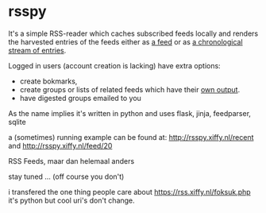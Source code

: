 # rsspy

It's a simple RSS-reader which caches subscribed feeds locally and renders the harvested entries of the feeds either as [a feed](https://rss.xiffy.nl/feed/20/xml) or as [a chronological stream of entries](https://rss.xiffy.nl/feed/20).

Logged in users (account creation is lacking) have extra options:
  - create bokmarks,
  - create groups or lists of related feeds which have their [own output](https://rss.xiffy.nl/group/3).
  - have digested groups emailed to you

As the name implies it's written in python and uses flask, jinja, feedparser, sqlite

a (sometimes) running example can be found at: http://rsspy.xiffy.nl/recent and http://rsspy.xiffy.nl/feed/20

RSS Feeds, maar dan helemaal anders

stay tuned ...
(off course you don't)

i transfered the one thing people care about https://rss.xiffy.nl/foksuk.php it's python but cool uri's don't change.
